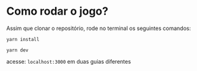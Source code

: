 # Como rodar o jogo?

Assim que clonar o repositório, rode no terminal os seguintes comandos:

`yarn install`

`yarn dev`

acesse: `localhost:3000` em duas guias diferentes
